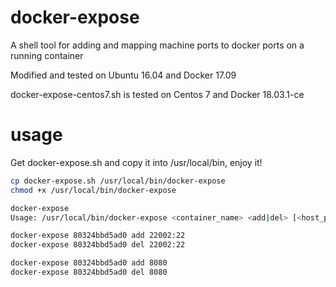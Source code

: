 # docker-expose
A shell tool for adding and mapping machine ports to docker ports on a running container

Modified and tested on Ubuntu 16.04 and Docker 17.09

docker-expose-centos7.sh is tested on Centos 7 and Docker 18.03.1-ce

# usage

Get docker-expose.sh and copy it into /usr/local/bin, enjoy it!

``` sh
cp docker-expose.sh /usr/local/bin/docker-expose
chmod +x /usr/local/bin/docker-expose

docker-expose
Usage: /usr/local/bin/docker-expose <container_name> <add|del> [<host_port>:]<container_port>[/<protocol_type>]

docker-expose 80324bbd5ad0 add 22002:22
docker-expose 80324bbd5ad0 del 22002:22

docker-expose 80324bbd5ad0 add 8080
docker-expose 80324bbd5ad0 del 8080
```
